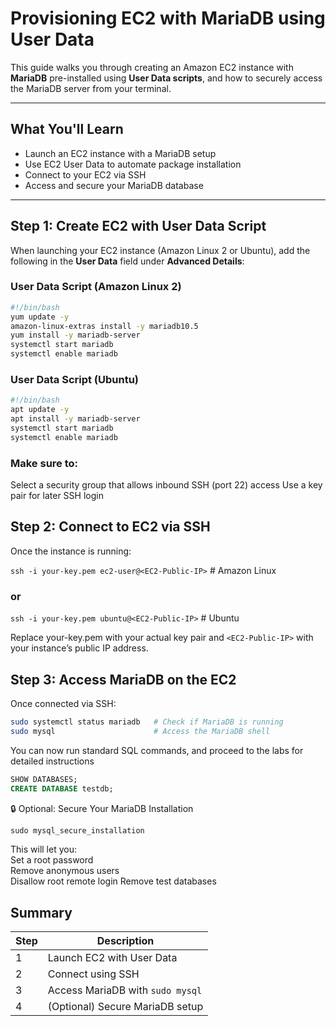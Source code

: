 # Provisioning EC2 with MariaDB using User Data

This guide walks you through creating an Amazon EC2 instance with **MariaDB** pre-installed using **User Data scripts**, and how to securely access the MariaDB server from your terminal.

---

## What You'll Learn

- Launch an EC2 instance with a MariaDB setup  
- Use EC2 User Data to automate package installation  
- Connect to your EC2 via SSH  
- Access and secure your MariaDB database  

---

## Step 1: Create EC2 with User Data Script

When launching your EC2 instance (Amazon Linux 2 or Ubuntu), add the following in the **User Data** field under **Advanced Details**:

### User Data Script (Amazon Linux 2)

```bash
#!/bin/bash
yum update -y
amazon-linux-extras install -y mariadb10.5
yum install -y mariadb-server
systemctl start mariadb
systemctl enable mariadb
```

### User Data Script (Ubuntu)

```bash
#!/bin/bash
apt update -y
apt install -y mariadb-server
systemctl start mariadb
systemctl enable mariadb
```

### Make sure to:
Select a security group that allows inbound SSH (port 22) access
Use a key pair for later SSH login

## Step 2: Connect to EC2 via SSH
Once the instance is running:

`ssh -i your-key.pem ec2-user@<EC2-Public-IP>`   # Amazon Linux

### or

`ssh -i your-key.pem ubuntu@<EC2-Public-IP>`     # Ubuntu

Replace your-key.pem with your actual key pair and `<EC2-Public-IP>` with your instance’s public IP address.

## Step 3: Access MariaDB on the EC2
Once connected via SSH:

```bash
sudo systemctl status mariadb   # Check if MariaDB is running
sudo mysql                      # Access the MariaDB shell
```
You can now run standard SQL commands, and proceed to the labs for detailed instructions

```sql
SHOW DATABASES;
CREATE DATABASE testdb;
```

🔒 Optional: Secure Your MariaDB Installation
```sql
sudo mysql_secure_installation
```

This will let you:  
Set a root password  
Remove anonymous users  
Disallow root remote login
Remove test databases

## Summary
| Step | Description                     |
|------|---------------------------------|
| 1    | Launch EC2 with User Data       |
| 2    | Connect using SSH               |
| 3    | Access MariaDB with `sudo mysql` |
| 4    | (Optional) Secure MariaDB setup |
